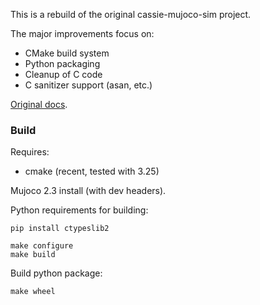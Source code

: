 This is a rebuild of the original cassie-mujoco-sim project.

The major improvements focus on:
- CMake build system
- Python packaging
- Cleanup of C code
- C sanitizer support (asan, etc.)

[Original docs](docs/README.md).

### Build

Requires:
- cmake (recent, tested with 3.25)

Mujoco 2.3 install (with dev headers).

Python requirements for building:

```
pip install ctypeslib2
```

```
make configure
make build
```

Build python package:

```
make wheel
```
